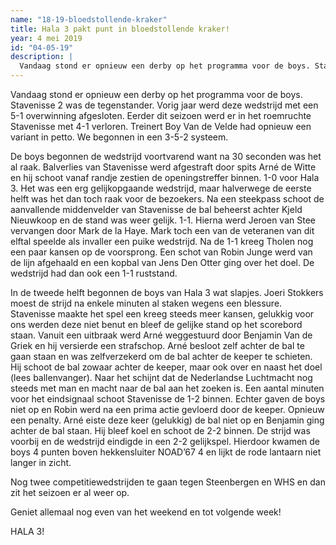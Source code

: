 ```yaml
---
name: "18-19-bloedstollende-kraker"
title: Hala 3 pakt punt in bloedstollende kraker!
year: 4 mei 2019
id: "04-05-19"
description: |
  Vandaag stond er opnieuw een derby op het programma voor de boys. Stavenisse 2 was de tegenstander. Vorig jaar werd deze wedstrijd met een 5-1 overwinning afgesloten...
---
```


Vandaag stond er opnieuw een derby op het programma voor de boys. Stavenisse 2 was de tegenstander. Vorig jaar werd deze wedstrijd met een 5-1 overwinning afgesloten. Eerder dit seizoen werd er in het roemruchte Stavenisse met 4-1 verloren. Treinert Boy Van de Velde had opnieuw een variant in petto. We begonnen in een 3-5-2 systeem.

De boys begonnen de wedstrijd voortvarend want na 30 seconden was het al raak. Balverlies van Stavenisse werd afgestraft door spits Arné de Witte en hij schoot vanaf randje zestien de openingstreffer binnen. 1-0 voor Hala 3. Het was een erg gelijkopgaande wedstrijd, maar halverwege de eerste helft was het dan toch raak voor de bezoekers. Na een steekpass schoot de aanvallende middenvelder van Stavenisse de bal beheerst achter Kjeld Nieuwkoop en de stand was weer gelijk. 1-1. Hierna werd Jeroen van Stee vervangen door Mark de la Haye. Mark toch een van de veteranen van dit elftal speelde als invaller een puike wedstrijd. Na de 1-1 kreeg Tholen nog een paar kansen op de voorsprong. Een schot van Robin Junge werd van de lijn afgehaald en een kopbal van Jens Den Otter ging over het doel. De wedstrijd had dan ook een 1-1 ruststand.

In de tweede helft begonnen de boys van Hala 3 wat slapjes. Joeri Stokkers moest de strijd na enkele minuten al staken wegens een blessure. Stavenisse maakte het spel een kreeg steeds meer kansen, gelukkig voor ons werden deze niet benut en bleef de gelijke stand op het scorebord staan. Vanuit een uitbraak werd Arné weggestuurd door Benjamin Van de Griek en hij versierde een strafschop. Arné besloot zelf achter de bal te gaan staan en was zelfverzekerd om de bal achter de keeper te schieten. Hij schoot de bal zowaar achter de keeper, maar ook over en naast het doel (lees ballenvanger). Naar het schijnt dat de Nederlandse Luchtmacht nog steeds met man en macht naar de bal aan het zoeken is. Een aantal minuten voor het eindsignaal schoot Stavenisse de 1-2 binnen. Echter gaven de boys niet op en Robin werd na een prima actie gevloerd door de keeper. Opnieuw een penalty. Arné eiste deze keer (gelukkig) de bal niet op en Benjamin ging achter de bal staan. Hij bleef koel en schoot de 2-2 binnen. De strijd was voorbij en de wedstrijd eindigde in een 2-2 gelijkspel. Hierdoor kwamen de boys 4 punten boven hekkensluiter NOAD’67 4 en lijkt de rode lantaarn niet langer in zicht.

Nog twee competitiewedstrijden te gaan tegen Steenbergen en WHS en dan zit het seizoen er al weer op.

Geniet allemaal nog even van het weekend en tot volgende week!

HALA 3!
